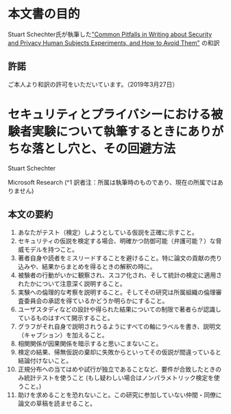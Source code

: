 # 本文書の目的
Stuart Schechter氏が執筆した["Common Pitfalls in Writing about Security and Privacy Human Subjects Experiments, and How to Avoid Them"]( https://www.microsoft.com/en-us/research/publication/common-pitfalls-in-writing-about-security-and-privacy-human-subjects-experiments-and-how-to-avoid-them/) の和訳

## 許諾
ご本人より和訳の許可をいただいています。（2019年3月27日）

# セキュリティとプライバシーにおける被験者実験について執筆するときにありがちな落とし穴と、その回避方法

Stuart Schechter

Microsoft Research (^1 訳者注：所属は執筆時のものであり、現在の所属ではありません)

## 本文の要約

1. あなたがテスト（検定）しようとしている仮説を正確に示すこと。
2. セキュリティの仮説を検定する場合、明確かつ防御可能（弁護可能？）な脅威モデルを持つこと。
3. 著者自身や読者をミスリードすることを避けること。特に論文の貢献の売り込みや、結果からまとめを得るときの解釈の時に。
4. 被験者の行動がいかに観察され、スコア化され、そして統計の検定に適用されたかについて注意深く説明すること。
5. 実験への倫理的な考察を説明すること。そしてその研究は所属組織の倫理審査委員会の承認を得ているかどうか明らかにすること。
6. ユーザスタディなどの設計や得られた結果についての制限で著者らが認識しているものはすべて開示すること。
7. グラフがそれ自身で説明されうるようにすべての軸にラベルを書き、説明文（キャプション）を加えること。
8. 相関関係が因果関係を暗示すると思いこまないこと。
9. 検定の結果、帰無仮説の棄却に失敗からといってその仮説が間違っていると結論付けないこと。
10. 正規分布への当てはめや試行が独立であることなど、要件が合致したときのみ統計テストを使うこと (もし疑わしい場合はノンパラメトリック検定を使うこと。)
11. 助けを求めることを恐れないこと。この研究に参加していない仲間・同僚に論文の草稿を読ませること。


